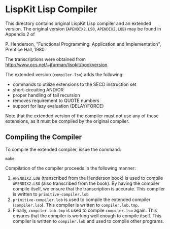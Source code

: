 LispKit Lisp Compiler
=====================

This directory contains original LispKit Lisp compiler and an extended version.
The original version (`APENDIX2.LSO`, `APENDIX2.LOB`) may be found in Appendix 2
of

  P. Henderson, "Functional Programming: Application and Implementation",
  Prentice Hall, 1980.

The transcriptions were obtained from <http://www.ocs.net/~jfurman/lispkit/bookversion>.

The extended version (`compiler.lso`) adds the following:

  - commands to utilize extensions to the SECD instruction set
  - short-circuiting AND/OR
  - proper handling of tail recursion
  - removes requirement to QUOTE numbers
  - support for lazy evaluation (DELAY/FORCE)

Note that the extended version of the compiler must not use any of these
extensions, as it must be compiled by the original compiler.



Compiling the Compiler
----------------------

To compile the extended compiler, issue the command:

	make

Compilation of the compiler proceeds in the following manner:

  1. `APENDIX2.LOB` (transcribed from the Henderson book) is used to compile
     `APENDIX2.LSO` (also transcribed from the book).  By having the compiler
     compile itself, we ensure that the transcription is accurate.  This
     compiler is written to `primitive-compiler.lob`
  2. `primitive-compiler.lob` is used to compile the extended compiler
     (`compiler.lso`).  This compiler is written to `compiler.lob.tmp`.
  3. Finally, `compiler.lob.tmp` is used to compile `compiler.lso` again.
     This ensures that the compiler is working well enough to compile itself.
     This compiler is written to `compiler.lob` and used to compile other
     programs.

